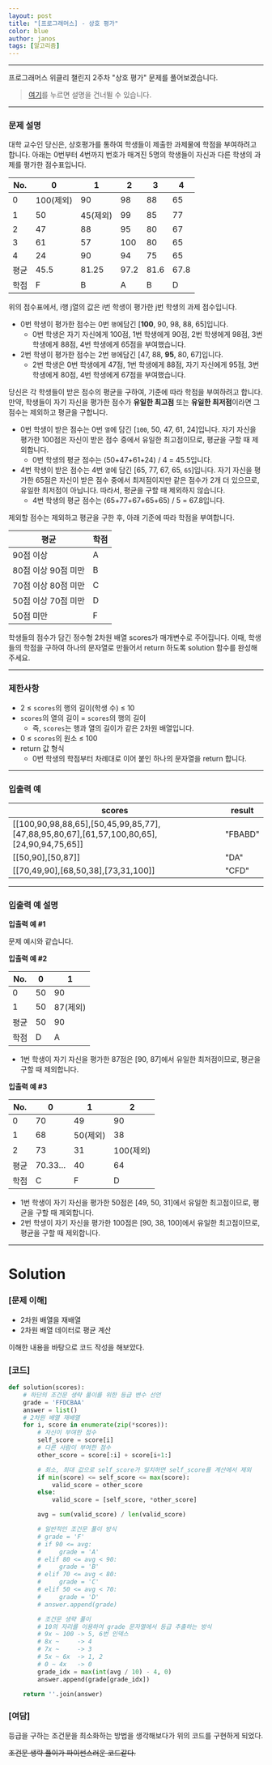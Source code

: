 ```yaml
---
layout: post
title: "[프로그래머스] - 상호 평가"
color: blue
author: janos
tags: [알고리즘]
---
```


---

프로그래머스 위클리 챌린지 2주차 "상호 평가" 문제를 풀어보겠습니다.

> [여기](#solution)를 누르면 설명을 건너뛸 수 있습니다.

---

### **문제 설명**

대학 교수인 당신은, 상호평가를 통하여 학생들이 제출한 과제물에 학점을 부여하려고 합니다. 아래는 0번부터 4번까지 번호가 매겨진 5명의 학생들이 자신과 다른 학생의 과제를 평가한 점수표입니다.

| No.  | 0    | 1     | 2    | 3    | 4    |
|------|------|-------|------|------|------|
| 0    | 100(제외)  | 90    | 98   | 88   | 65   |
| 1    | 50   | 45(제외)    | 99   | 85   | 77   |
| 2    | 47   | 88    | 95   | 80   | 67   |
| 3    | 61   | 57    | 100  | 80   | 65   |
| 4    | 24   | 90    | 94   | 75   | 65   |
| 평균 | 45.5 | 81.25 | 97.2 | 81.6 | 67.8 |
| 학점 | F    | B     | A    | B    | D    |

위의 점수표에서, i행 j열의 값은 i번 학생이 평가한 j번 학생의 과제 점수입니다.

- 0번 학생이 평가한 점수는 0번 `행`에담긴 [**100**, 90, 98, 88, 65]입니다.
    - 0번 학생은 자기 자신에게 100점, 1번 학생에게 90점, 2번 학생에게 98점, 3번 학생에게 88점, 4번 학생에게 65점을 부여했습니다.
- 2번 학생이 평가한 점수는 2번 `행`에담긴 [47, 88, **95**, 80, 67]입니다.
    - 2번 학생은 0번 학생에게 47점, 1번 학생에게 88점, 자기 자신에게 95점, 3번 학생에게 80점, 4번 학생에게 67점을 부여했습니다.

당신은 각 학생들이 받은 점수의 평균을 구하여, 기준에 따라 학점을 부여하려고 합니다.만약, 학생들이 자기 자신을 평가한 점수가 **유일한 최고점** 또는 **유일한 최저점**이라면 그 점수는 제외하고 평균을 구합니다.

- 0번 학생이 받은 점수는 0번 `열`에 담긴 [`100`, 50, 47, 61, 24]입니다. 자기 자신을 평가한 100점은 자신이 받은 점수 중에서 유일한 최고점이므로, 평균을 구할 때 제외합니다.
    - 0번 학생의 평균 점수는 (50+47+61+24) / 4 = 45.5입니다.
- 4번 학생이 받은 점수는 4번 `열`에 담긴 [65, 77, 67, 65, `65`]입니다. 자기 자신을 평가한 65점은 자신이 받은 점수 중에서 최저점이지만 같은 점수가 2개 더 있으므로, 유일한 최저점이 아닙니다. 따라서, 평균을 구할 때 제외하지 않습니다.
    - 4번 학생의 평균 점수는 (65+77+67+65+65) / 5 = 67.8입니다.

제외할 점수는 제외하고 평균을 구한 후, 아래 기준에 따라 학점을 부여합니다.

| 평균                | 학점 |
|---------------------|------|
| 90점 이상           | A    |
| 80점 이상 90점 미만 | B    |
| 70점 이상 80점 미만 | C    |
| 50점 이상 70점 미만 | D    |
| 50점 미만           | F    |

학생들의 점수가 담긴 정수형 2차원 배열 scores가 매개변수로 주어집니다. 이때, 학생들의 학점을 구하여 하나의 문자열로 만들어서 return 하도록 solution 함수를 완성해주세요.

---

### 제한사항

- 2 ≤ `scores`의 행의 길이(학생 수) ≤ 10
- `scores`의 열의 길이 = `scores`의 행의 길이
    - 즉, `scores`는 행과 열의 길이가 같은 2차원 배열입니다.
- 0 ≤ `scores`의 원소 ≤ 100
- return 값 형식
    - 0번 학생의 학점부터 차례대로 이어 붙인 하나의 문자열을 return 합니다.

---

### 입출력 예

| scores                                                                                   | result  |
|------------------------------------------------------------------------------------------|---------|
| [[100,90,98,88,65],[50,45,99,85,77],[47,88,95,80,67],[61,57,100,80,65],[24,90,94,75,65]] | "FBABD" |
| [[50,90],[50,87]]                                                                        | "DA"    |
| [[70,49,90],[68,50,38],[73,31,100]]                                                      | "CFD"   |

---

### 입출력 예 설명

**입출력 예 #1**

문제 예시와 같습니다.

**입출력 예 #2**

| No.  | 0  | 1  |
|------|----|----|
| 0    | 50 | 90 |
| 1    | 50 | 87(제외) |
| 평균 | 50 | 90 |
| 학점 | D  | A  |

- 1번 학생이 자기 자신을 평가한 87점은 [90, 87]에서 유일한 최저점이므로, 평균을 구할 때 제외합니다.

**입출력 예 #3**

| No.  | 0      | 1  | 2   |
|------|--------|----|-----|
| 0    | 70     | 49 | 90  |
| 1    | 68     | 50(제외) | 38  |
| 2    | 73     | 31 | 100(제외) |
| 평균 | 70.33… | 40 | 64  |
| 학점 | C      | F  | D   |

- 1번 학생이 자기 자신을 평가한 50점은 [49, 50, 31]에서 유일한 최고점이므로, 평균을 구할 때 제외합니다.
- 2번 학생이 자기 자신을 평가한 100점은 [90, 38, 100]에서 유일한 최고점이므로, 평균을 구할 때 제외합니다.

---

# Solution

### [문제 이해]

- 2차원 배열을 재배열
- 2차원 배열 데이터로 평균 계산

이해한 내용을 바탕으로 코드 작성을 해보았다.

### [코드]

```python
def solution(scores):
    # 하단의 조건문 생략 풀이를 위한 등급 변수 선언
    grade = 'FFDCBAA'
    answer = list()
    # 2차원 배열 재배열
    for i, score in enumerate(zip(*scores)):
        # 자신이 부여한 점수
        self_score = score[i]
        # 다른 사람이 부여한 점수
        other_score = score[:i] + score[i+1:]

        # 최소, 최대 값으로 self_score가 일치하면 self_score를 계산에서 제외
        if min(score) <= self_score <= max(score):
            valid_score = other_score
        else:
            valid_score = [self_score, *other_score]

        avg = sum(valid_score) / len(valid_score)

        # 일반적인 조건문 풀이 방식
        # grade = 'F'
        # if 90 <= avg:
        #     grade = 'A'
        # elif 80 <= avg < 90:
        #     grade = 'B'
        # elif 70 <= avg < 80:
        #     grade = 'C'
        # elif 50 <= avg < 70:
        #     grade = 'D'
        # answer.append(grade)

        # 조건문 생략 풀이
        # 10의 자리를 이용하여 grade 문자열에서 등급 추출하는 방식
        # 9x ~ 100 -> 5, 6번 인덱스
        # 8x ~     -> 4
        # 7x ~     -> 3
        # 5x ~ 6x  -> 1, 2
        # 0 ~ 4x   -> 0
        grade_idx = max(int(avg / 10) - 4, 0)
        answer.append(grade[grade_idx])

    return ''.join(answer)
```

### [여담]

등급을 구하는 조건문을 최소화하는 방법을 생각해보다가 위의 코드를 구현하게 되었다.

~~조건문 생략 풀이가 파이썬스러운 코드같다.~~